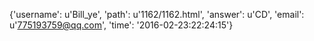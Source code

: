 {'username': u'Bill_ye', 'path': u'1162/1162.html', 'answer': u'CD', 'email': u'775193759@qq.com', 'time': '2016-02-23:22:24:15'}